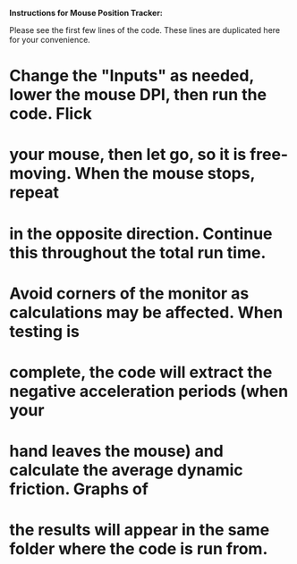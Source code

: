 **Instructions for Mouse Position Tracker:**

Please see the first few lines of the code. These lines are duplicated here for your convenience.

# Change the "Inputs" as needed, lower the mouse DPI, then run the code. Flick
# your mouse, then let go, so it is free-moving. When the mouse stops, repeat
# in the opposite direction. Continue this throughout the total run time.
# Avoid corners of the monitor as calculations may be affected. When testing is
# complete, the code will extract the negative acceleration periods (when your
# hand leaves the mouse) and calculate the average dynamic friction. Graphs of
# the results will appear in the same folder where the code is run from.
